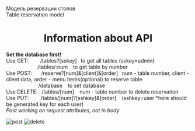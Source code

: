 Модель резервации столов 
<br>Table reservation model</br>
<div align="center"><h1>Information about API</h1></div>
<strong>Set the database first!</strong>
<br>
Use GET:&emsp; &emsp;/tables?[sskey] &ensp;to get all tables (sskey=admin)
<br>
&emsp;&emsp; &emsp; &emsp; &emsp; /tables/:num &ensp; to get table by number
<br>
Use POST: &emsp;&ensp;/reserve?[num]&[client]&[order] &ensp;num - table number, client - client data, order - menu items(optional) to reserve table 
<br>&emsp;&emsp;&emsp;&emsp;&emsp;&emsp; /database &ensp; to set database
<br>
Use DELETE: &ensp;/tables/[num] &ensp; num - table number to delete reservation
<br>
Use PUT: &nbsp&emsp;&ensp; /tables/[num]?[sshkey]&[order] &ensp; (sshkey=user *here should be generated key for each user) 
</div>
<br>
<em>Post working on request attributes, not in body</em>
<br>


![post](https://github.com/sonytruelove/REST-API-restaurant-reservation/assets/42536061/b7ab4812-b5ff-4bc7-88e9-409cacbc3ae3)
![delete](https://github.com/sonytruelove/REST-API-restaurant-reservation/assets/42536061/de106e2a-3ff4-4314-86af-8184fc768311)
